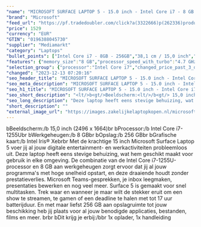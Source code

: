 ```yaml
---
"name": "MICROSOFT SURFACE LAPTOP 5 - 15.0 inch - Intel Core i7 - 8 GB - 256 GB"
"brand": "Microsoft"
"feed_url": "https://pf.tradedoubler.com/click?a(3322666)p(262336)product(50617-1739107)ttid(3)url(https%3A%2F%2Fwww.mediamarkt.nl%2Fnl%2Fproduct%2F_microsoft-surface-laptop-5-platinum-i7-8gb-256gb-1739107.html%3Futm_source%3Dtradedoubler%26utm_medium%3Daff-comparison%26utm_term%3D1739107)"
"price": 1529
"currency": "EUR"
"GTIN": "0196388045730"
"supplier": "Mediamarkt"
"category": "Laptops"
"bullet_points": ["Intel Core i7 - 8GB - 256GB","38,1 cm / 15,0 inch","QHD - 38,1 cm / 15,0 inch","SSD , 256 GB","USB-C, Surface Connect, Surface Connect+, hoofdtelefoon/microfoon combo","27.6 cm x 1.5 cm x 45.3 cm /"]
"features": {"memory_size":"8 GB","processor_speed_with_turbo":"4.7 GHz","weight":"1,56 kg","screen_diagonal_cm":"38,1 cm","additional_update_information":"Voor zover op de afbeeldingen apps worden getoond, geldt dat MediaMarkt niet kan garanderen dat de apps tijdens de volledige levensduur van het product goed zullen blijven functioneren. Dit hangt af van het beleid van de fabrikant.","processor":"Intel Core i7-1255U","update_policy":"Uw garantiedekking omvat mechanisch defect, geavanceerde omruilservice, technische ondersteuning (90 dagen software en één jaar hardware telefonische ondersteuning) en vooruitbetaalde retourzending.","image_ratio":"3:2","bluetooth":"Ja","scope_of_delivery":"1x oplader, 1x handleiding","panel_type":"IPS (In-Plane Switching)","manufacturer_supported_software_updates":"Onbekend","battery_life":"19 uur","processor_clock_rate":"1.7 GHz","ram_configuration":"1x 8 GB","screen_diagonal_inches":"15,0 inch","touchscreen":"Ja","integrated_mike":"Ja","product_introduction_date":"2021-10-05","speakers":"Ja","convertibility":"Vast scherm","model_year":"2021","shipping_costs":"0.00","resolution":"2496 x 1664","short_description":"\"15.0 inch  •  • 8GB • 256GB SSD •  Intel Iris Xe Graphics ( )\"","product_height":"1,5 cm","number_of_processor_cores":"10","processor_brand":"Intel®","screen_diagonal_cm_inch":"38,1 cm / 15,0 inch","delivery_time":"1","bluetooth_version":"5.1","total_storage_space_in_gb":"256 GB","color":"Grijs","product_type":"Laptop","type_of_1_hard_disk":"SSD","charge_time_from_manufacturer":"2 uur","capacity_of_1_hard_disk":"256 GB","hard_disk_1":"SSD , 256 GB","ram_type":"DDR5","dimensions_weight":"27.6 cm x 1.5 cm x 45.3 cm /","front_camera":"Ja","integrated_webcam":"Ja","wlan":"Ja","processor_model":"Core™ i7","configuration":"Intel Core i7 - 8GB - 256GB","image_quality":"QHD","previous_price":"","product_depth":"45,3 cm","manufacturer_guarantee":"1 jaar","height":"1,5 cm","product_manufacturer":"MICROSOFT","connections":"USB-C, Surface Connect, Surface Connect+, hoofdtelefoon/microfoon combo","product_width":"27,6 cm","card_reader":"Ja","wlan_standards":"Wireless A (Wifi 2), Wireless AC (Wifi 5), Wireless AX (Wifi 6), Wireless B (Wifi 1), Wireless G (Wifi 3), Wireless N (Wifi 4)","depth":"45,3 cm","total_storage_space":"256 GB","operating_system":"Windows"}
"selection_group": {"processor":"Intel Core i7","changed_price_past_3_days":false,"product_family":"Surface Laptop 5"}
"changed": "2023-12-13 07:20:16"
"seo_header_title": "MICROSOFT SURFACE LAPTOP 5 - 15.0 inch - Intel Core i7 - 8 GB - 256 GB"
"seo_meta_description": "MICROSOFT SURFACE LAPTOP 5 - 15.0 inch - Intel Core i7 - 8 GB - 256 GB"
"seo_h1_title": "MICROSOFT SURFACE LAPTOP 5 - 15.0 inch - Intel Core i7 - 8 GB - 256 GB"
"seo_short_description": "<lt/>b<gt/>Beeldscherm:<lt/>/b<gt/> 15,0 inch (2496 x 1664)<lt/>br<gt/> <lt/>b<gt/>Processor:<lt/>/b<gt/> Intel Core i7-1255U<lt/>br<gt/> <lt/>b<gt/>Werkgeheugen:<lt/>/b<gt/> 8 GB<lt/>br<gt/> <lt/>b<gt/>Opslag:<lt/>/b<gt/> 256 GB<lt/>br<gt/> <lt/>b<gt/>Grafische kaart:<lt/>/b<gt/> Intel Iris® Xe<lt/>br<gt/><lt/>br<gt/> Met de krachtige 15 inch Microsoft Surface Laptop 5 voer jij al jouw digitale entertainment- en werkactiviteiten probleemloos uit."
"seo_long_description": "Deze laptop heeft eens stevige behuizing, wat hem geschikt maakt voor gebruik in elke omgeving. De combinatie van de Intel Core i7-1255U-processor en 8 GB aan werkgeheugen zorgt ervoor dat jij al jouw programma's met hoge snelheid opstart, en deze draaiende houdt zonder prestatieverlies. Microsoft Teams-gesprekken, je inbox leegmaken, presentaties bewerken en nog veel meer. Surface 5 is gemaakt voor snel multitasken. Trek waar en wanneer je maar wilt de stekker eruit om een show te streamen, te gamen of een deadline te halen met tot 17 uur batterijduur. En met maar liefst 256 GB aan opslagruimte tot jouw beschikking heb jij plaats voor al jouw benodigde applicaties, bestanden, films en meer. <lt/>br<gt/><lt/>br<gt/> <lt/>b<gt/>Dit krijg je erbij:<lt/>/b<gt/><lt/>br<gt/> 1x oplader, 1x handleiding"
"short_description": ""
"external_image_url": "https://images.zakelijkelaptopkopen.nl/microsoft-surface-laptop-5-platinum-i7-8gb-256gb-1739107.webp"
---
```


<lt/>b<gt/>Beeldscherm:<lt/>/b<gt/> 15,0 inch (2496 x 1664)<lt/>br<gt/> <lt/>b<gt/>Processor:<lt/>/b<gt/> Intel Core i7-1255U<lt/>br<gt/> <lt/>b<gt/>Werkgeheugen:<lt/>/b<gt/> 8 GB<lt/>br<gt/> <lt/>b<gt/>Opslag:<lt/>/b<gt/> 256 GB<lt/>br<gt/> <lt/>b<gt/>Grafische kaart:<lt/>/b<gt/> Intel Iris® Xe<lt/>br<gt/><lt/>br<gt/> Met de krachtige 15 inch Microsoft Surface Laptop 5 voer jij al jouw digitale entertainment- en werkactiviteiten probleemloos uit. Deze laptop heeft eens stevige behuizing, wat hem geschikt maakt voor gebruik in elke omgeving. De combinatie van de Intel Core i7-1255U-processor en 8 GB aan werkgeheugen zorgt ervoor dat jij al jouw programma's met hoge snelheid opstart, en deze draaiende houdt zonder prestatieverlies. Microsoft Teams-gesprekken, je inbox leegmaken, presentaties bewerken en nog veel meer. Surface 5 is gemaakt voor snel multitasken. Trek waar en wanneer je maar wilt de stekker eruit om een show te streamen, te gamen of een deadline te halen met tot 17 uur batterijduur. En met maar liefst 256 GB aan opslagruimte tot jouw beschikking heb jij plaats voor al jouw benodigde applicaties, bestanden, films en meer. <lt/>br<gt/><lt/>br<gt/> <lt/>b<gt/>Dit krijg je erbij:<lt/>/b<gt/><lt/>br<gt/> 1x oplader, 1x handleiding